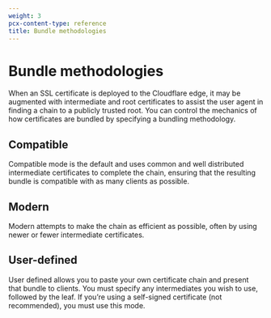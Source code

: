 ```yaml
---
weight: 3
pcx-content-type: reference
title: Bundle methodologies
---
```


# Bundle methodologies

When an SSL certificate is deployed to the Cloudflare edge, it may be augmented with intermediate and root certificates to assist the user agent in finding a chain to a publicly trusted root. You can control the mechanics of how certificates are bundled by specifying a bundling methodology.

## Compatible

Compatible mode is the default and uses common and well distributed intermediate certificates to complete the chain, ensuring that the resulting bundle is compatible with as many clients as possible.

## Modern

Modern attempts to make the chain as efficient as possible, often by using newer or fewer intermediate certificates.

## User-defined

User defined allows you to paste your own certificate chain and present that bundle to clients. You must specify any intermediates you wish to use, followed by the leaf. If you’re using a self-signed certificate (not recommended), you must use this mode.